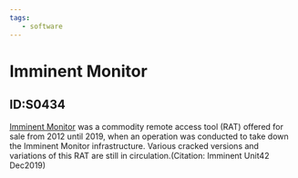 ```yaml
---
tags:
   - software
---
```

# Imminent Monitor
## ID:S0434
[Imminent Monitor](/mitre/software/S0434) was a commodity remote access tool (RAT) offered for sale from 2012 until 2019, when an operation was conducted to take down the Imminent Monitor infrastructure. Various cracked versions and variations of this RAT are still in circulation.(Citation: Imminent Unit42 Dec2019)
